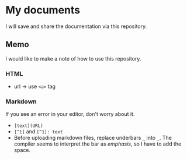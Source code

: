 # My documents
I will save and share the documentation via this repository.

## Memo

I would like to make a note of how to use this repository.

### HTML

- url $\rightarrow$ use `<a>` tag

### Markdown

If you see an error in your editor, don't worry about it.

- `[text](URL)`
- `[^1]` and `[^1]: text` 
- Before uploading markdown files, replace underbars `_` into ` _ `. The compiler seems to interpret the bar as *emphasis*, so I have to add the space.
